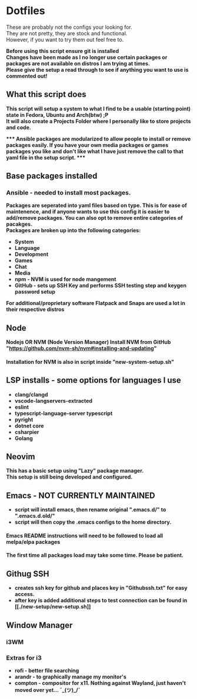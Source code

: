 # Dotfiles
These are probably not the configs your looking for.  
They are not pretty, they are stock and functional.   
However, if you want to try them out feel free to.  

<b>Before using this script ensure git is installed  
Changes have been made as I no longer use certain packages or packages are not available on distros I am trying at times.  
Please give the setup a read through to see if anything you want to use is commented out!<b/>

## What this script does
This script will setup a system to what I find to be a usable (starting point) state in Fedora, Ubuntu and Arch(btw) ;P  
It will also create a Projects Folder where I personally like to store projects and code.

*** Ansible packages are modularized to allow people to install or remove packages easily. If you have your own media packages or games packages you like and don't like what I have just remove the call to that yaml file in the setup script. ***

## Base packages installed
### Ansible - needed to install most packages.  
Packages are seperated into yaml files based on type. This is for ease of maintenence, and if anyone wants to use this config it is easier to add/remove packages. You can also opt to remove entire categories of pacakges.  
Packages are broken up into the following categories:
- System
- Language
- Development
- Games
- Chat
- Media
- npm - NVM is used for node mangement
- GitHub - sets up SSH Key and performs SSH testing step and keygen password setup

<b>For additional/proprietary software Flatpack and Snaps are used a lot in their respective distros<b/>

## Node
Nodejs OR NVM (Node Version Manager)
Install NVM from GitHub  
"https://github.com/nvm-sh/nvm#installing-and-updating"
#### Installation for NVM is also in script inside "new-system-setup.sh"

## LSP installs - some options for languages I use
- clang/clangd
- vscode-langservers-extracted
- eslint
- typescript-language-server typescript
- pyright
- dotnet core
- csharpier
- Golang
  
## Neovim
This has a basic setup using "Lazy" package manager.  
This setup is still being developed and configured. 

## Emacs - NOT CURRENTLY MAINTAINED
- script will install emacs, then rename original ".emacs.d/" to ".emacs.d.old/"
- script will then copy the .emacs configs to the home directory.
#### Emacs README instructions will need to be followed to load all melpa/elpa packages
#### The first time all packages load may take some time. Please be patient.

## Githug SSH
- creates ssh key for github and places key in "Githubssh.txt" for easy access.
- after key is added additional steps to test connection can be found in [[./new-setup/new-setup.sh]]

## Window Manager
### i3WM
### Extras for i3
- rofi - better file searching
- arandr - to graphically manage my monitor's
- compton - compositor for x11. Nothing against Wayland, just haven't moved over yet... ¯\_(ツ)_/¯
